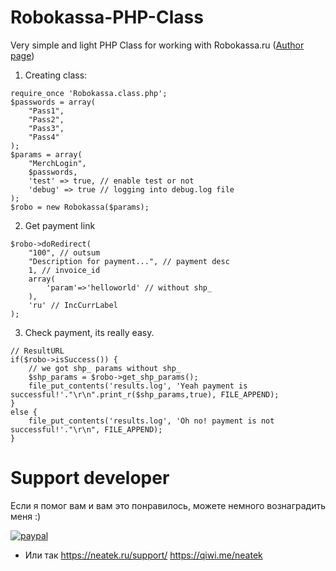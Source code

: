 # Robokassa-PHP-Class
Very simple and light PHP Class for working with Robokassa.ru ([Author page](http://neatek.pw/))

1) Creating class:
```
require_once 'Robokassa.class.php';
$passwords = array(
	"Pass1", 
	"Pass2", 
	"Pass3", 
	"Pass4"
);
$params = array(
	"MerchLogin",
	$passwords, 
	'test' => true, // enable test or not
	'debug' => true // logging into debug.log file
);
$robo = new Robokassa($params);
```
2) Get payment link
```
$robo->doRedirect(
	"100", // outsum
	"Description for payment...", // payment desc
	1, // invoice_id
	array(
		'param'=>'helloworld' // without shp_
	), 
	'ru' // IncCurrLabel
);
```
3) Check payment, its really easy.
```
// ResultURL
if($robo->isSuccess()) {
	// we got shp_ params without shp_
	$shp_params = $robo->get_shp_params();
	file_put_contents('results.log', 'Yeah payment is successful!'."\r\n".print_r($shp_params,true), FILE_APPEND);
}
else {
	file_put_contents('results.log', 'Oh no! payment is not successful!'."\r\n", FILE_APPEND);
}
```

# Support developer
Если я помог вам и вам это понравилось, можете немного вознаградить меня :)

[![paypal](https://www.paypalobjects.com/en_US/i/btn/btn_donateCC_LG.gif)](https://www.paypal.me/neatek/3)

* Или так https://neatek.ru/support/ https://qiwi.me/neatek